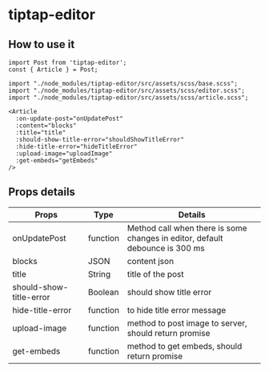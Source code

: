 # tiptap-editor

## How to use it

```
import Post from 'tiptap-editor';
const { Article } = Post;

import "./node_modules/tiptap-editor/src/assets/scss/base.scss";
import "./node_modules/tiptap-editor/src/assets/scss/editor.scss";
import "./node_modules/tiptap-editor/src/assets/scss/article.scss";

<Article
  :on-update-post="onUpdatePost"
  :content="blocks"
  :title="title"
  :should-show-title-error="shouldShowTitleError"
  :hide-title-error="hideTitleError"
  :upload-image="uploadImage"
  :get-embeds="getEmbeds"
/>
```

## Props details

| Props                   | Type     | Details                                                                      |
|-------------------------|----------|------------------------------------------------------------------------------|
| onUpdatePost            | function | Method call when there is some changes in editor, default debounce is 300 ms |
| blocks                  | JSON     | content json                                                                  |
| title                   | String   | title of the post                                                            |
| should-show-title-error | Boolean  | should show title error                                                      |
| hide-title-error        | function | to hide title error message                                                  |
| upload-image            | function | method to post image to server, should return promise                        |
| get-embeds              | function | method to get embeds, should return promise                                  |
